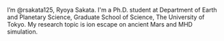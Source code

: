 I’m @rsakata125, Ryoya Sakata.
I'm a Ph.D. student at Department of Earth and Planetary Science, Graduate School of Science, The University of Tokyo.
My research topic is ion escape on ancient Mars and MHD simulation.

<!---
rsakata125/rsakata125 is a ✨ special ✨ repository because its `README.md` (this file) appears on your GitHub profile.
You can click the Preview link to take a look at your changes.
--->
